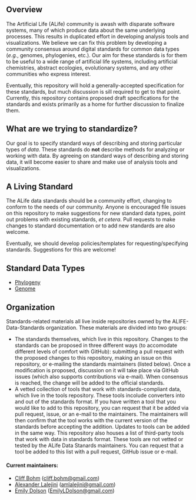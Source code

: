 ## Overview

The Artificial Life (ALife) community is awash with disparate software systems,
many of which produce data about the same underlying processes. This results in
duplicated effort in developing analysis tools and visualizations. We believe we
can fix this problem by developing a community consensus around digital standards
for common data types (*e.g.*, genomes, phylogenies, etc.).
Our aim for these standards is for them to be useful to a wide range of artificial
life systems, including artificial chemistries, abstract ecologies, evolutionary
systems, and any other communities who express interest.

Eventually, this repository will hold a generally-accepted specification for
these standards, but much discussion is sill required to get to that point.
Currently, this repository contains proposed draft specifications for the standards
and exists primarily as a home for further discussion to finalize them.

## What are we trying to standardize?

Our goal is to specify standard ways of describing and storing particular types
of *data*. These standards do **not** describe methods for analyzing or working
with data. By agreeing on standard ways of describing and storing data, it will
become easier to share and make use of analysis tools and visualizations.

## A Living Standard

The ALife data standards should be a community effort, changing to conform to the
needs of our community. Anyone is encouraged file issues on this repository to make
suggestions for new standard data types, point out problems with existing standards,
*et cetera*. Pull requests to make changes to standard documentation or to add new
standards are also welcome.

Eventually, we should develop policies/templates for requesting/specifying standards.
Suggestions for this are welcome!

## Standard Data Types

- [Phylogeny](./phylogeny.md)
- [Genome](./genome.md)

## Organization

Standards-related materials all live inside repositories owned by the ALIFE-Data-Standards organization. These materials are divided into two groups:
 - The standards themselves, which live in this repository. Changes to the standards can be proposed in three different ways (to accomodate different levels of comfort with GitHub): submitting a pull request with the proposed changes to this repository, making an issue on this repository, or e-mailing the standards maintainers (listed below). Once a modification is proposed, discussion on it will take place via GitHub issues (which also supports contributions via e-mail). When consensus is reached, the change will be added to the official standards. 
 - A vetted collection of tools that work with standards-compliant data, which live in the tools repository. These tools incolude converters into and out of the standards format. If you have written a tool that you would like to add to this repository, you can request that it be added via pull request, issue, or an e-mail to the maintainers. The maintainers will then confirm that the tool works with the current version of the standards before accepting the addition. Updates to tools can be added in the same way. This repository also houses a list of third-party tools that work with data in standards format. These tools are not vetted or tested by the ALife Data Stanards maintainers. You can request that a tool be added to this list with a pull request, GitHub issue or e-mail.
 
 #### Current maintainers:
 - [Cliff Bohm](www.cliffbohm.weebly.com) (cliff.bohm@gmail.com)
 - [Alexander Lalejini](www.lalejini.com) (amlalejini@gmail.com)
 - [Emily Dolson](www.emilyldolson.com) (EmilyLDolson@gmail.com)
